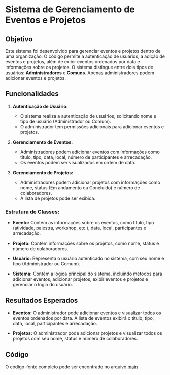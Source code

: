 # Sistema de Gerenciamento de Eventos e Projetos

## Objetivo
Este sistema foi desenvolvido para gerenciar eventos e projetos dentro de uma organização. O código permite a autenticação de usuários, a adição de eventos e projetos, além de exibir eventos ordenados por data e informações sobre os projetos. O sistema distingue entre dois tipos de usuários: **Administradores** e **Comuns**. Apenas administradores podem adicionar eventos e projetos.

## Funcionalidades

1. **Autenticação de Usuário:**
   - O sistema realiza a autenticação de usuários, solicitando nome e tipo de usuário (Administrador ou Comum).
   - O administrador tem permissões adicionais para adicionar eventos e projetos.

2. **Gerenciamento de Eventos:**
   - Administradores podem adicionar eventos com informações como título, tipo, data, local, número de participantes e arrecadação.
   - Os eventos podem ser visualizados em ordem de data.

3. **Gerenciamento de Projetos:**
   - Administradores podem adicionar projetos com informações como nome, status (Em andamento ou Concluído) e número de colaboradores.
   - A lista de projetos pode ser exibida.

### Estrutura de Classes:

- **Evento:**
  Contém as informações sobre os eventos, como título, tipo (atividade, palestra, workshop, etc.), data, local, participantes e arrecadação.

- **Projeto:**
  Contém informações sobre os projetos, como nome, status e número de colaboradores.

- **Usuário:**
  Representa o usuário autenticado no sistema, com seu nome e tipo (Administrador ou Comum).

- **Sistema:**
  Contém a lógica principal do sistema, incluindo métodos para adicionar eventos, adicionar projetos, exibir eventos e projetos e gerenciar o login do usuário.

## Resultados Esperados

- **Eventos:** O administrador pode adicionar eventos e visualizar todos os eventos ordenados por data. A lista de eventos exibirá o título, tipo, data, local, participantes e arrecadação.
  
- **Projetos:** O administrador pode adicionar projetos e visualizar todos os projetos com seu nome, status e número de colaboradores.

## Código

O código-fonte completo pode ser encontrado no arquivo [main](https://github.com/2025-1-NADS2/Projeto6/tree/main/src/Back-End/Entrega%201/Programa%C3%A7%C3%A3o%20Orientada%20a%20Objetos)

